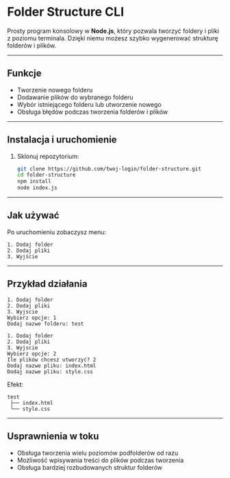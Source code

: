 # Folder Structure CLI

Prosty program konsolowy w **Node.js**, który pozwala tworzyć foldery i pliki z poziomu terminala.
Dzięki niemu możesz szybko wygenerować strukturę folderów i plików.

---

## Funkcje

* Tworzenie nowego folderu
* Dodawanie plików do wybranego folderu
* Wybór istniejącego folderu lub utworzenie nowego
* Obsługa błędów podczas tworzenia folderów i plików

---

## Instalacja i uruchomienie

1. Sklonuj repozytorium:

   ```bash
   git clone https://github.com/twoj-login/folder-structure.git
   cd folder-structure
   npm install
   node index.js
   ```

---

## Jak używać

Po uruchomieniu zobaczysz menu:

```
1. Dodaj folder
2. Dodaj pliki
3. Wyjście
```

---

## Przykład działania

```
1. Dodaj folder
2. Dodaj pliki
3. Wyjscie
Wybierz opcje: 1
Dodaj nazwe folderu: test

1. Dodaj folder
2. Dodaj pliki
3. Wyjscie
Wybierz opcje: 2
Ile plików chcesz utworzyć? 2
Dodaj nazwe pliku: index.html
Dodaj nazwe pliku: style.css
```

Efekt:

```
test
 ├── index.html
 └── style.css
```

---

## Usprawnienia w toku

* Obsługa tworzenia wielu poziomów podfolderów od razu
* Możliwość wpisywania treści do plików podczas tworzenia
* Obsługa bardziej rozbudowanych struktur folderów
